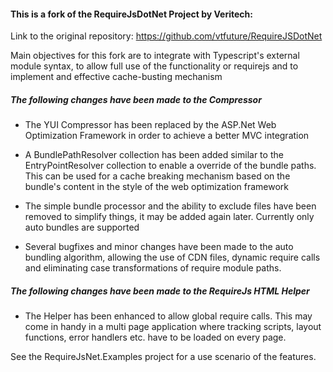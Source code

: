 
#### This is a fork of the RequireJsDotNet Project by Veritech:

Link to the original repository: https://github.com/vtfuture/RequireJSDotNet

Main objectives for this fork are to integrate with Typescript's external module syntax, 
to allow full use of the functionality or requirejs and to implement and effective cache-busting mechanism 

##### The following changes have been made to the Compressor

* The YUI Compressor has been replaced by the ASP.Net Web Optimization Framework 
in order to achieve a better MVC integration 

* A BundlePathResolver collection has been added similar to the EntryPointResolver collection 
to enable a override of the bundle paths.
This can be used for a cache breaking mechanism based on the bundle's content in the style of the web optimization framework

* The simple bundle processor and the ability to exclude files have been removed to simplify things, it may be added again later. Currently only auto bundles are supported

* Several bugfixes and minor changes have been made to the auto bundling algorithm, allowing the use of CDN files, dynamic require calls 
and eliminating case transformations of require module paths. 

##### The following changes have been made to the RequireJs HTML Helper

* The Helper has been enhanced to allow global require calls. This may come in handy in a multi page application where 
tracking scripts, layout functions, error handlers etc. have to be loaded on every page.


See the RequireJsNet.Examples project for a use scenario of the features.
